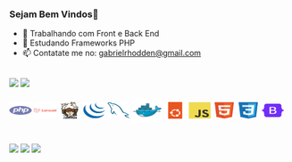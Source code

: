 ### Sejam Bem Vindos👋

- 🔭 Trabalhando com Front e Back End
- 🌱 Estudando Frameworks PHP
- 📫 Contatate me no: gabrielrhodden@gmail.com 

<div style=""><br>
 <img src="https://github-readme-stats.vercel.app/api?username=GabrielRhoden86&include_all_commits=true&show_icons=true&theme=nord"/>
 <img src="https://github-readme-stats.vercel.app/api/top-langs/?username=GabrielRhoden86&layout=compact&theme=nord"/>

</div>
<div style="display: inline_block"><br>
    <img align="center" alt="Js" height="30" width="40" src="https://raw.githubusercontent.com/devicons/devicon/master/icons/php/php-plain.svg">
   <img align="center" alt="Js" height="30" width="40" src="https://github.com/devicons/devicon/blob/master/icons/laravel/laravel-original-wordmark.svg"> 
   <img align="center" alt="Js" height="30" width="40" src="https://raw.githubusercontent.com/devicons/devicon/master/icons/composer/composer-original.svg">
   <img align="center" alt="Js" height="30" width="40" src="https://github.com/devicons/devicon/blob/master/icons/jquery/jquery-plain.svg">  
   <img align="center" alt="Js" height="30" width="40" src="https://raw.githubusercontent.com/devicons/devicon/master/icons/mysql/mysql-plain.svg">
   <img align="center" alt="Js" height="43" width="53" src="https://github.com/devicons/devicon/blob/master/icons/docker/docker-original.svg">
   <img align="center" alt="Js" height="30" width="40" src="https://raw.githubusercontent.com/devicons/devicon/master/icons/ubuntu/ubuntu-plain.svg">
  <img align="center" alt="Js" height="30" width="40" src="https://github.com/devicons/devicon/blob/master/icons/javascript/javascript-original.svg">
  <img align="center" alt="Rafa-HTML" height="30" width="40" src="https://raw.githubusercontent.com/devicons/devicon/master/icons/html5/html5-original.svg">
  <img align="center" alt="Rafa-CSS" height="30" width="40" src="https://raw.githubusercontent.com/devicons/devicon/master/icons/css3/css3-original.svg">
    <img align="center" alt="Rafa-CSS" height="30" width="40" src="https://raw.githubusercontent.com/devicons/devicon/master/icons/bootstrap/bootstrap-plain.svg">
</div>

<h1></h1>

<div  style="display: inline_block"> 
  <a href="https://instagram.com/rhoden_gabriel" target="_blank"><img src="https://img.shields.io/badge/-Instagram-%23E4405F?style=for-the-badge&logo=instagram&logoColor=white" target="_blank"></a>
  <a href = "mailto:gabrielrhodden@gmail.com"><img src="https://img.shields.io/badge/-Gmail-%23333?style=for-the-badge&logo=gmail&logoColor=white" target="_blank"></a>
  <a href="https://www.linkedin.com/in/gabrielrhoden86/" target="_blank"><img src="https://img.shields.io/badge/-LinkedIn-%230077B5?style=for-the-badge&logo=linkedin&logoColor=white" target="_blank"></a> 
</div>
